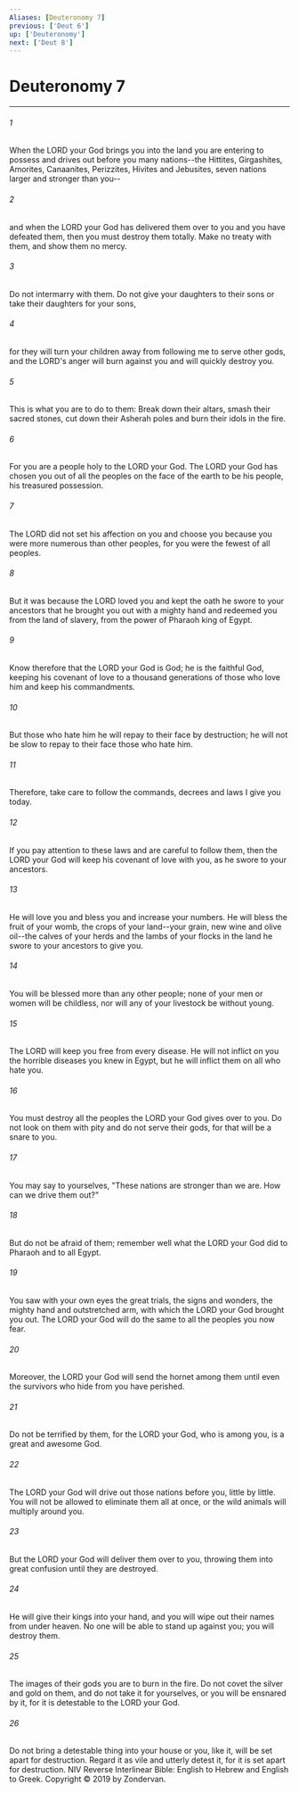 ```yaml
---
Aliases: [Deuteronomy 7]
previous: ['Deut 6']
up: ['Deuteronomy']
next: ['Deut 8']
---
```

# Deuteronomy 7

***


###### 1 
When the LORD your God brings you into the land you are entering to possess and drives out before you many nations--the Hittites, Girgashites, Amorites, Canaanites, Perizzites, Hivites and Jebusites, seven nations larger and stronger than you-- 

###### 2 
and when the LORD your God has delivered them over to you and you have defeated them, then you must destroy them totally. Make no treaty with them, and show them no mercy. 

###### 3 
Do not intermarry with them. Do not give your daughters to their sons or take their daughters for your sons, 

###### 4 
for they will turn your children away from following me to serve other gods, and the LORD's anger will burn against you and will quickly destroy you. 

###### 5 
This is what you are to do to them: Break down their altars, smash their sacred stones, cut down their Asherah poles and burn their idols in the fire. 

###### 6 
For you are a people holy to the LORD your God. The LORD your God has chosen you out of all the peoples on the face of the earth to be his people, his treasured possession. 

###### 7 
The LORD did not set his affection on you and choose you because you were more numerous than other peoples, for you were the fewest of all peoples. 

###### 8 
But it was because the LORD loved you and kept the oath he swore to your ancestors that he brought you out with a mighty hand and redeemed you from the land of slavery, from the power of Pharaoh king of Egypt. 

###### 9 
Know therefore that the LORD your God is God; he is the faithful God, keeping his covenant of love to a thousand generations of those who love him and keep his commandments. 

###### 10 
But those who hate him he will repay to their face by destruction; he will not be slow to repay to their face those who hate him. 

###### 11 
Therefore, take care to follow the commands, decrees and laws I give you today. 

###### 12 
If you pay attention to these laws and are careful to follow them, then the LORD your God will keep his covenant of love with you, as he swore to your ancestors. 

###### 13 
He will love you and bless you and increase your numbers. He will bless the fruit of your womb, the crops of your land--your grain, new wine and olive oil--the calves of your herds and the lambs of your flocks in the land he swore to your ancestors to give you. 

###### 14 
You will be blessed more than any other people; none of your men or women will be childless, nor will any of your livestock be without young. 

###### 15 
The LORD will keep you free from every disease. He will not inflict on you the horrible diseases you knew in Egypt, but he will inflict them on all who hate you. 

###### 16 
You must destroy all the peoples the LORD your God gives over to you. Do not look on them with pity and do not serve their gods, for that will be a snare to you. 

###### 17 
You may say to yourselves, "These nations are stronger than we are. How can we drive them out?" 

###### 18 
But do not be afraid of them; remember well what the LORD your God did to Pharaoh and to all Egypt. 

###### 19 
You saw with your own eyes the great trials, the signs and wonders, the mighty hand and outstretched arm, with which the LORD your God brought you out. The LORD your God will do the same to all the peoples you now fear. 

###### 20 
Moreover, the LORD your God will send the hornet among them until even the survivors who hide from you have perished. 

###### 21 
Do not be terrified by them, for the LORD your God, who is among you, is a great and awesome God. 

###### 22 
The LORD your God will drive out those nations before you, little by little. You will not be allowed to eliminate them all at once, or the wild animals will multiply around you. 

###### 23 
But the LORD your God will deliver them over to you, throwing them into great confusion until they are destroyed. 

###### 24 
He will give their kings into your hand, and you will wipe out their names from under heaven. No one will be able to stand up against you; you will destroy them. 

###### 25 
The images of their gods you are to burn in the fire. Do not covet the silver and gold on them, and do not take it for yourselves, or you will be ensnared by it, for it is detestable to the LORD your God. 

###### 26 
Do not bring a detestable thing into your house or you, like it, will be set apart for destruction. Regard it as vile and utterly detest it, for it is set apart for destruction. NIV Reverse Interlinear Bible: English to Hebrew and English to Greek. Copyright © 2019 by Zondervan.
